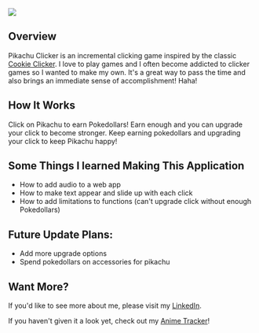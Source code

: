   <img src = "media/pikaclicker.png">
  
  <h2>Overview</h2>
  
  Pikachu Clicker is an incremental clicking game inspired by the classic <a href="https://cookie-clicker.co/">Cookie Clicker</a>. I love to play games and I often become addicted to clicker games so I wanted to make my own. It's a great way to pass the time and also brings an immediate sense of accomplishment! Haha!
  
  <h2>How It Works</h2>
 Click on Pikachu to earn Pokedollars! Earn enough and you can upgrade your click to become stronger. Keep earning pokedollars and upgrading your click to keep Pikachu happy!
 
 
  <h2>Some Things I learned Making This Application</h2>
  
  <ul>
    <li>How to add audio to a web app</li>
    <li>How to make text appear and slide up with each click</li>
    <li>How to add limitations to functions (can't upgrade click without enough Pokedollars)</li>
   </ul>

<h2>Future Update Plans:</h2>
    <ul>
        <li>Add more upgrade options</li>
        <li>Spend pokedollars on accessories for pikachu</li>
    </ul>


<h2>Want More?</h2>
If you'd like to see more about me, please visit my <a href="https://www.linkedin.com/in/icyparkinson/">LinkedIn</a>.

If you haven't given it a look yet, check out my <a href="https://sleepyanime.herokuapp.com">Anime Tracker</a>!
    
